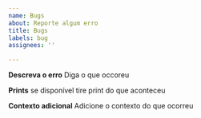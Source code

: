 ```yaml
---
name: Bugs
about: Reporte algum erro
title: Bugs
labels: bug
assignees: ''

---
```


**Descreva o erro**
Diga o que occoreu

**Prints**
se disponível tire print do que aconteceu 

**Contexto adicional**
Adicione o contexto do que ocorreu
